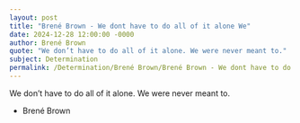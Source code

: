 ```yaml
---
layout: post
title: "Brené Brown - We dont have to do all of it alone We"
date: 2024-12-28 12:00:00 -0000
author: Brené Brown
quote: "We don’t have to do all of it alone. We were never meant to."
subject: Determination
permalink: /Determination/Brené Brown/Brené Brown - We dont have to do all of it alone We
---
```


We don’t have to do all of it alone. We were never meant to.

- Brené Brown
